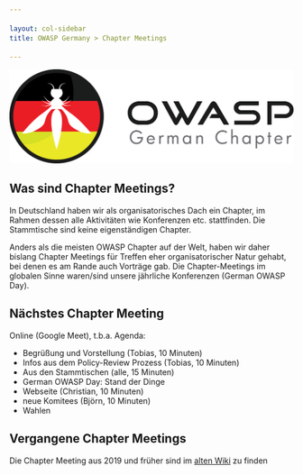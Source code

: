 ```yaml
---

layout: col-sidebar
title: OWASP Germany > Chapter Meetings

---
```


![German Chapter Logo](../assets/images/OWASP_German_Chapter_WHITE_PNG.png)

## Was sind Chapter Meetings?

In Deutschland haben wir als organisatorisches Dach ein Chapter, im Rahmen dessen alle Aktivitäten wie Konferenzen etc. stattfinden. Die Stammtische sind keine eigenständigen Chapter.

Anders als die meisten OWASP Chapter auf der Welt, haben wir daher bislang Chapter Meetings für Treffen eher organisatorischer Natur gehabt, bei denen es am Rande auch Vorträge gab. Die Chapter-Meetings im globalen Sinne waren/sind unsere jährliche Konferenzen (German OWASP Day). 

## Nächstes Chapter Meeting
Online (Google Meet), t.b.a.
Agenda:
 * Begrüßung und Vorstellung (Tobias, 10 Minuten)
 * Infos aus dem Policy-Review Prozess (Tobias, 10 Minuten)
 * Aus den Stammtischen (alle, 15 Minuten)
 * German OWASP Day: Stand der Dinge 
 * Webseite (Christian, 10 Minuten)
 * neue Komitees (Björn, 10 Minuten)
 * Wahlen 


## Vergangene Chapter Meetings
Die Chapter Meeting aus 2019 und früher sind im [alten Wiki](https://wiki.owasp.org/index.php/Germany/Chapter_Meetings) zu finden 
